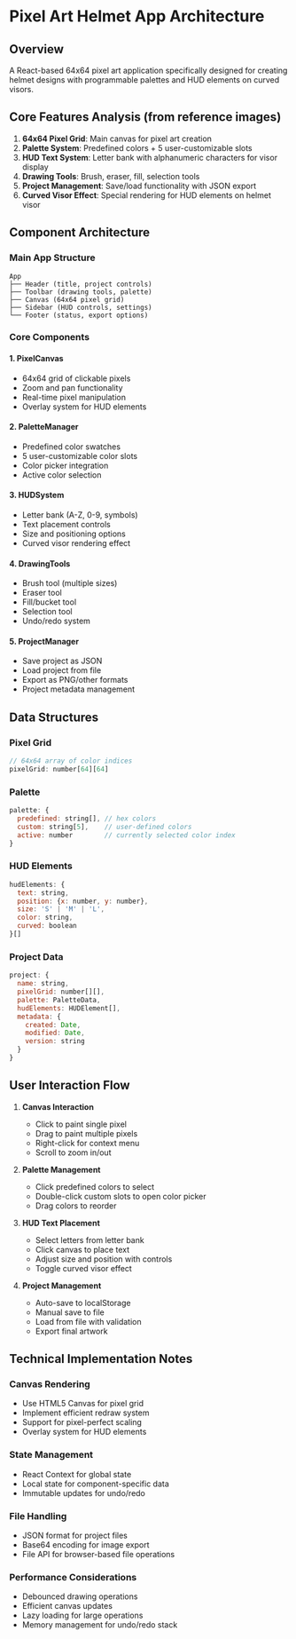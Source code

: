 # Pixel Art Helmet App Architecture

## Overview
A React-based 64x64 pixel art application specifically designed for creating helmet designs with programmable palettes and HUD elements on curved visors.

## Core Features Analysis (from reference images)
1. **64x64 Pixel Grid**: Main canvas for pixel art creation
2. **Palette System**: Predefined colors + 5 user-customizable slots
3. **HUD Text System**: Letter bank with alphanumeric characters for visor display
4. **Drawing Tools**: Brush, eraser, fill, selection tools
5. **Project Management**: Save/load functionality with JSON export
6. **Curved Visor Effect**: Special rendering for HUD elements on helmet visor

## Component Architecture

### Main App Structure
```
App
├── Header (title, project controls)
├── Toolbar (drawing tools, palette)
├── Canvas (64x64 pixel grid)
├── Sidebar (HUD controls, settings)
└── Footer (status, export options)
```

### Core Components

#### 1. PixelCanvas
- 64x64 grid of clickable pixels
- Zoom and pan functionality
- Real-time pixel manipulation
- Overlay system for HUD elements

#### 2. PaletteManager
- Predefined color swatches
- 5 user-customizable color slots
- Color picker integration
- Active color selection

#### 3. HUDSystem
- Letter bank (A-Z, 0-9, symbols)
- Text placement controls
- Size and positioning options
- Curved visor rendering effect

#### 4. DrawingTools
- Brush tool (multiple sizes)
- Eraser tool
- Fill/bucket tool
- Selection tool
- Undo/redo system

#### 5. ProjectManager
- Save project as JSON
- Load project from file
- Export as PNG/other formats
- Project metadata management

## Data Structures

### Pixel Grid
```javascript
// 64x64 array of color indices
pixelGrid: number[64][64]
```

### Palette
```javascript
palette: {
  predefined: string[], // hex colors
  custom: string[5],    // user-defined colors
  active: number        // currently selected color index
}
```

### HUD Elements
```javascript
hudElements: {
  text: string,
  position: {x: number, y: number},
  size: 'S' | 'M' | 'L',
  color: string,
  curved: boolean
}[]
```

### Project Data
```javascript
project: {
  name: string,
  pixelGrid: number[][],
  palette: PaletteData,
  hudElements: HUDElement[],
  metadata: {
    created: Date,
    modified: Date,
    version: string
  }
}
```

## User Interaction Flow

1. **Canvas Interaction**
   - Click to paint single pixel
   - Drag to paint multiple pixels
   - Right-click for context menu
   - Scroll to zoom in/out

2. **Palette Management**
   - Click predefined colors to select
   - Double-click custom slots to open color picker
   - Drag colors to reorder

3. **HUD Text Placement**
   - Select letters from letter bank
   - Click canvas to place text
   - Adjust size and position with controls
   - Toggle curved visor effect

4. **Project Management**
   - Auto-save to localStorage
   - Manual save to file
   - Load from file with validation
   - Export final artwork

## Technical Implementation Notes

### Canvas Rendering
- Use HTML5 Canvas for pixel grid
- Implement efficient redraw system
- Support for pixel-perfect scaling
- Overlay system for HUD elements

### State Management
- React Context for global state
- Local state for component-specific data
- Immutable updates for undo/redo

### File Handling
- JSON format for project files
- Base64 encoding for image export
- File API for browser-based file operations

### Performance Considerations
- Debounced drawing operations
- Efficient canvas updates
- Lazy loading for large operations
- Memory management for undo/redo stack

